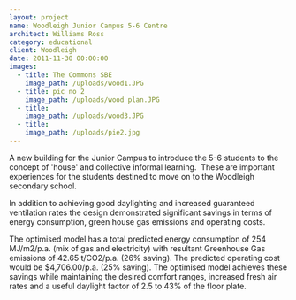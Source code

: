 ```yaml
---
layout: project
name: Woodleigh Junior Campus 5-6 Centre
architect: Williams Ross
category: educational
client: Woodleigh
date: 2011-11-30 00:00:00
images:
  - title: The Commons SBE
    image_path: /uploads/wood1.JPG
  - title: pic no 2
    image_path: /uploads/wood plan.JPG
  - title:
    image_path: /uploads/wood3.JPG
  - title:
    image_path: /uploads/pie2.jpg
---
```



A new building for the Junior Campus to introduce the 5-6 students to the concept of 'house' and collective informal learning.  These are important experiences for the students destined to move on to the Woodleigh secondary school.

In addition to achieving good daylighting and increased guaranteed ventilation rates the design demonstrated significant savings in terms of energy consumption, green house gas emissions and operating costs.

The optimised model has a total predicted energy consumption of 254 MJ/m2/p.a. (mix of gas and electricity) with resultant Greenhouse Gas emissions of 42.65 t/CO2/p.a. (26% saving). The predicted operating cost would be $4,706.00/p.a. (25% saving). The optimised model achieves these savings while maintaining the desired comfort ranges, increased fresh air rates and a useful daylight factor of 2.5 to 43% of the floor plate.